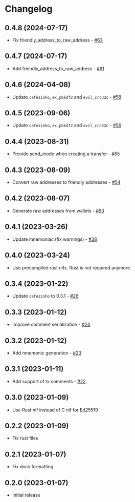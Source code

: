 # Changelog

## 0.4.8 (2024-07-17)

  * Fix friendly_address_to_raw_address - [#63](https://github.com/ayrat555/ton/pull/63)

## 0.4.7 (2024-07-17)

  * Add friendly_address_to_raw_address - [#61](https://github.com/ayrat555/ton/pull/61)

## 0.4.6 (2024-04-08)

  * Update `cafezinho`, `ex_pbkdf2` and `evil_crc32c` - [#58](https://github.com/ayrat555/ton/pull/58)

## 0.4.5 (2023-09-06)

  * Update `cafezinho`, `ex_pbkdf2` and `evil_crc32c` - [#56](https://github.com/ayrat555/ton/pull/56)

## 0.4.4 (2023-08-31)

  * Provide send_mode when creating a transfer - [#55](https://github.com/ayrat555/ton/pull/55)

## 0.4.3 (2023-08-09)

  * Convert raw addresses to friendly addresses - [#54](https://github.com/ayrat555/ton/pull/54)

## 0.4.2 (2023-08-07)

  * Generate raw addresses from wallets - [#53](https://github.com/ayrat555/ton/pull/53)

## 0.4.1 (2023-03-26)

  * Update mnemoniac (fix warnings) - [#38](https://github.com/ayrat555/ton/pull/38)

## 0.4.0 (2023-03-24)

  * Use precompiled rust nifs. Rust is not required anymore

## 0.3.4 (2023-01-22)

  * Update `cafezinho` to 0.3.1 - [#26](https://github.com/ayrat555/ton/pull/26)

## 0.3.3 (2023-01-12)

  * Improve comment serialization - [#24](https://github.com/ayrat555/ton/pull/24)

## 0.3.2 (2023-01-12)

  * Add mnemonic generation - [#23](https://github.com/ayrat555/ton/pull/23)

## 0.3.1 (2023-01-11)

  * Add support of tx comments - [#22](https://github.com/ayrat555/ton/pull/22)

## 0.3.0 (2023-01-09)

  * Use Rust nif instead of C nif for Ed25519

## 0.2.2 (2023-01-09)

  * Fix rust files

## 0.2.1 (2023-01-07)

  * Fix docs formatting

## 0.2.0 (2023-01-07)

  * Initial release
